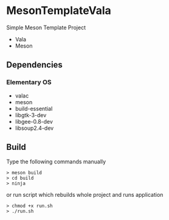 # MesonTemplateVala
Simple Meson Template Project
* Vala
* Meson

## Dependencies
### Elementary OS
* valac
* meson
* build-essential
* libgtk-3-dev
* libgee-0.8-dev
* libsoup2.4-dev

## Build
Type the following commands manually
```
> meson build
> cd build
> ninja
```
or run script which rebuilds whole project and runs application
```
> chmod +x run.sh
> ./run.sh
```
